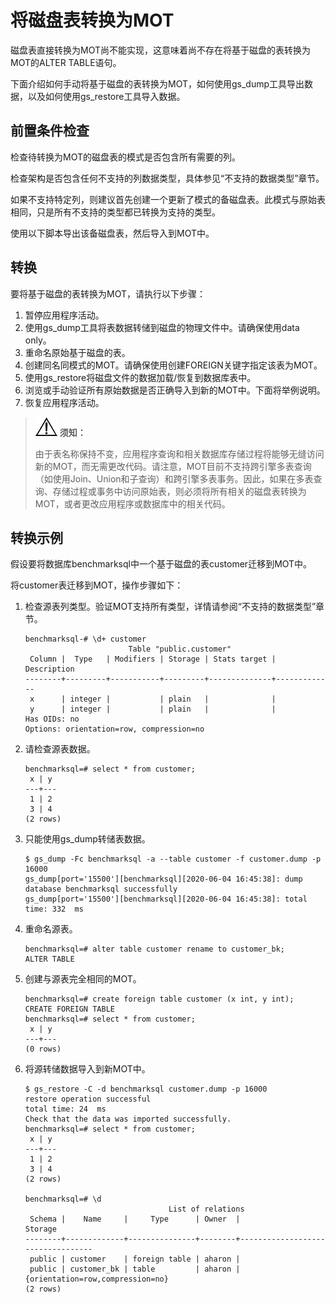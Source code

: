 # 将磁盘表转换为MOT<a name="ZH-CN_TOPIC_0280525135"></a>

磁盘表直接转换为MOT尚不能实现，这意味着尚不存在将基于磁盘的表转换为MOT的ALTER TABLE语句。

下面介绍如何手动将基于磁盘的表转换为MOT，如何使用gs\_dump工具导出数据，以及如何使用gs\_restore工具导入数据。

## 前置条件检查<a name="section7473422"></a>

检查待转换为MOT的磁盘表的模式是否包含所有需要的列。

检查架构是否包含任何不支持的列数据类型，具体参见“不支持的数据类型”章节。

如果不支持特定列，则建议首先创建一个更新了模式的备磁盘表。此模式与原始表相同，只是所有不支持的类型都已转换为支持的类型。

使用以下脚本导出该备磁盘表，然后导入到MOT中。

## 转换<a name="section151935"></a>

要将基于磁盘的表转换为MOT，请执行以下步骤：

1.  暂停应用程序活动。
2.  使用gs\_dump工具将表数据转储到磁盘的物理文件中。请确保使用data only。
3.  重命名原始基于磁盘的表。
4.  创建同名同模式的MOT。请确保使用创建FOREIGN关键字指定该表为MOT。
5.  使用gs\_restore将磁盘文件的数据加载/恢复到数据库表中。
6.  浏览或手动验证所有原始数据是否正确导入到新的MOT中。下面将举例说明。
7.  恢复应用程序活动。

>![](public_sys-resources/icon-notice.gif) **须知：** 
>
>由于表名称保持不变，应用程序查询和相关数据库存储过程将能够无缝访问新的MOT，而无需更改代码。请注意，MOT目前不支持跨引擎多表查询（如使用Join、Union和子查询）和跨引擎多表事务。因此，如果在多表查询、存储过程或事务中访问原始表，则必须将所有相关的磁盘表转换为MOT，或者更改应用程序或数据库中的相关代码。

## 转换示例<a name="section1367417"></a>

假设要将数据库benchmarksql中一个基于磁盘的表customer迁移到MOT中。

将customer表迁移到MOT，操作步骤如下：

1.  检查源表列类型。验证MOT支持所有类型，详情请参阅“不支持的数据类型”章节。

    ```
    benchmarksql-# \d+ customer 
                           Table "public.customer" 
     Column |  Type   | Modifiers | Storage | Stats target | Description 
    --------+---------+-----------+---------+--------------+------------- 
     x      | integer |           | plain   |              | 
     y      | integer |           | plain   |              | 
    Has OIDs: no 
    Options: orientation=row, compression=no
    ```

2.  请检查源表数据。

    ```
    benchmarksql=# select * from customer; 
     x | y 
    ---+--- 
     1 | 2 
     3 | 4 
    (2 rows)
    ```

3.  只能使用gs\_dump转储表数据。

    ```
    $ gs_dump -Fc benchmarksql -a --table customer -f customer.dump -p 16000
    gs_dump[port='15500'][benchmarksql][2020-06-04 16:45:38]: dump database benchmarksql successfully 
    gs_dump[port='15500'][benchmarksql][2020-06-04 16:45:38]: total time: 332  ms
    ```

4.  重命名源表。

    ```
    benchmarksql=# alter table customer rename to customer_bk; 
    ALTER TABLE
    ```

5.  创建与源表完全相同的MOT。

    ```
    benchmarksql=# create foreign table customer (x int, y int); 
    CREATE FOREIGN TABLE 
    benchmarksql=# select * from customer; 
     x | y 
    ---+--- 
    (0 rows)
    ```

6.  将源转储数据导入到新MOT中。

    ```
    $ gs_restore -C -d benchmarksql customer.dump -p 16000
    restore operation successful 
    total time: 24  ms 
    Check that the data was imported successfully. 
    benchmarksql=# select * from customer; 
     x | y 
    ---+--- 
     1 | 2 
     3 | 4 
    (2 rows) 
      
    benchmarksql=# \d 
                                    List of relations 
     Schema |    Name     |     Type      | Owner  |             Storage 
    --------+-------------+---------------+--------+---------------------------------- 
     public | customer    | foreign table | aharon | 
     public | customer_bk | table         | aharon | {orientation=row,compression=no} 
    (2 rows)
    ```


